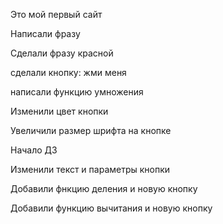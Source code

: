 Это мой первый сайт

Написали фразу

Сделали фразу красной

сделали кнопку: жми меня

написали функцию умножения

Изменили цвет кнопки

Увеличили размер шрифта на кнопке

Начало ДЗ

Изменили текст и параметры кнопки

Добавили фнкцию деления и новую кнопку

Добавили функцию вычитания и новую кнопку
